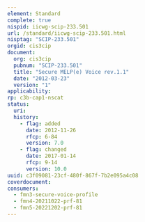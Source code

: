 ```yaml
---
element: Standard
complete: true
nispid: iicwg-scip-233.501
url: /standard/iicwg-scip-233.501.html
nisptag: "SCIP-233.501"
orgid: cis3cip
document:
  org: cis3cip
  pubnum: "SCIP-233.501"
  title: "Secure MELP(e) Voice rev.1.1"
  date: "2012-03-23"
  version: "1"
applicability:
rp: c3b-cap1-nscat
status:
  uri: 
  history: 
    - flag: added
      date: 2012-11-26
      rfcp: 6-84
      version: 7.0
    - flag: changed
      date: 2017-01-14
      rfcp: 9-14
      version: 10.0
uuid: c3f09081-23cf-480f-867f-7b2e095a4c08
coverdocument:
consumers:
  - fmn3-secure-voice-profile
  - fmn4-20211022-prf-81
  - fmn5-20221202-prf-81
---
```

